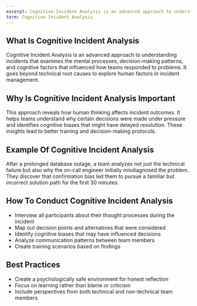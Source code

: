 ```yaml
---
excerpt: Cognitive Incident Analysis is an advanced approach to understanding incidents that examines the mental processes, decision-making patterns, and cognitive factors that influenced how teams responded to problems.
term: Cognitive Incident Analysis
---
```

## What Is Cognitive Incident Analysis

Cognitive Incident Analysis is an advanced approach to understanding incidents that examines the mental processes, decision-making patterns, and cognitive factors that influenced how teams responded to problems. It goes beyond technical root causes to explore human factors in incident management.

## Why Is Cognitive Incident Analysis Important

This approach reveals how human thinking affects incident outcomes. It helps teams understand why certain decisions were made under pressure and identifies cognitive biases that might have delayed resolution. These insights lead to better training and decision-making protocols.

## Example Of Cognitive Incident Analysis

After a prolonged database outage, a team analyzes not just the technical failure but also why the on-call engineer initially misdiagnosed the problem. They discover that confirmation bias led them to pursue a familiar but incorrect solution path for the first 30 minutes.

## How To Conduct Cognitive Incident Analysis

- Interview all participants about their thought processes during the incident
- Map out decision points and alternatives that were considered
- Identify cognitive biases that may have influenced decisions
- Analyze communication patterns between team members
- Create training scenarios based on findings

## Best Practices

- Create a psychologically safe environment for honest reflection
- Focus on learning rather than blame or criticism
- Include perspectives from both technical and non-technical team members